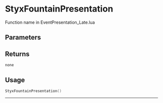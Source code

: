 # StyxFountainPresentation
Function name in EventPresentation_Late.lua
## Parameters

## Returns
`none`
## Usage
```lua
StyxFountainPresentation()
```
---
